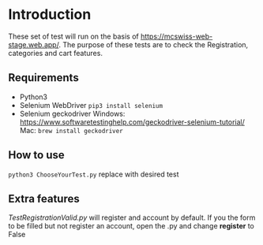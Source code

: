 # Introduction

These set of test will run on the basis of https://mcswiss-web-stage.web.app/. 
The purpose of these tests are to check the Registration, categories and cart features.

## Requirements

- Python3
- Selenium WebDriver
`pip3 install selenium`
- Selenium geckodriver
Windows: https://www.softwaretestinghelp.com/geckodriver-selenium-tutorial/ </br>
Mac: `brew install geckodriver` </br>

## How to use

`python3 ChooseYourTest.py` replace with desired test

## Extra features

*TestRegistrationValid.py* will register and account by default. If you the form to be filled but not register an account, open the .py and change **register** to False